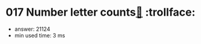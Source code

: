 017 Number letter counts[:link:](http://projecteuler.net/problem=17)  :trollface:
========================

- answer: 21124 
- min used time: 3 ms


